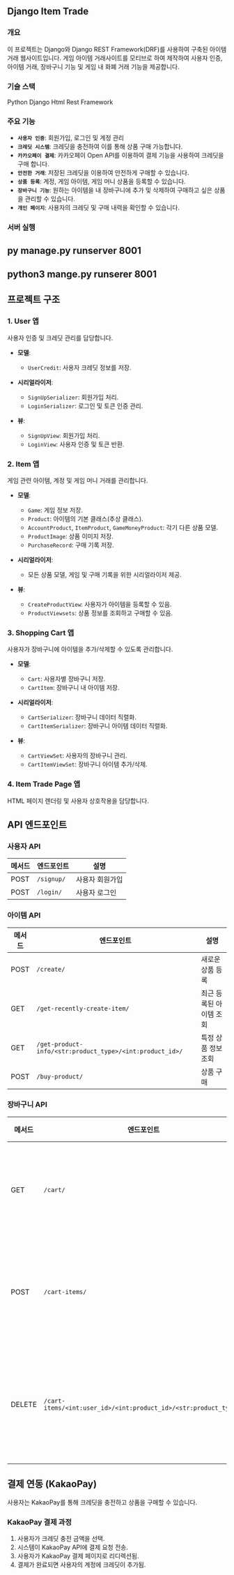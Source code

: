 ## Django Item Trade

### **개요**
이 프로젝트는 Django와 Django REST Framework(DRF)를 사용하여 구축된 아이템 거래 웹사이트입니다. 
게임 아이템 거래사이트를 모티브로 하여 제작하여 사용자 인증, 아이템 거래, 장바구니 기능 및 게임 내 화폐 거래 기능을 제공합니다.

### **기슬 스택**
Python 
Django
Html
Rest Framework

### **주요 기능**
- **`사용자 인증`**: 회원가입, 로그인 및 계정 관리
- **`크레딧 시스템`**: 크레딧을 충전하여 이를 통해 상품 구매 가능합니다.
- **`카카오페이 결제`**: 카카오페이 Open API를 이용하여 결제 기능을 사용하여 크레딧을 구매 합니다.
- **`안전한 거래`**: 저장된 크레딧을 이용하여 안전하게 구매할 수 있습니다.
- **`상품 등록`**: 계정, 게임 아이템, 게임 머니 상품을 등록할 수 있습니다.
- **`장바구니 기능`**: 원하는 아이템을 내 장바구니에 추가 및 삭제하여 구매하고 싶은 상품을 관리할 수 있습니다.
- **`개인 페이지`**: 사용자의 크레딧 및 구매 내력을 확인할 수 있습니다.

### **서버 실행**
## py manage.py runserver 8001
## python3 mange.py runserer 8001

## 프로젝트 구조
### 1. **User 앱**
사용자 인증 및 크레딧 관리를 담당합니다.

- **모델**:
  - `UserCredit`: 사용자 크레딧 정보를 저장.

- **시리얼라이저**:
  - `SignUpSerializer`: 회원가입 처리.
  - `LoginSerializer`: 로그인 및 토큰 인증 관리.

- **뷰**:
  - `SignUpView`: 회원가입 처리.
  - `LoginView`: 사용자 인증 및 토큰 반환.

### 2. **Item 앱**
게임 관련 아이템, 계정 및 게임 머니 거래를 관리합니다.

- **모델**:
  - `Game`: 게임 정보 저장.
  - `Product`: 아이템의 기본 클래스(추상 클래스).
  - `AccountProduct`, `ItemProduct`, `GameMoneyProduct`: 각기 다른 상품 모델.
  - `ProductImage`: 상품 이미지 저장.
  - `PurchaseRecord`: 구매 기록 저장.

- **시리얼라이저**:
  - 모든 상품 모델, 게임 및 구매 기록을 위한 시리얼라이저 제공.

- **뷰**:
  - `CreateProductView`: 사용자가 아이템을 등록할 수 있음.
  - `ProductViewsets`: 상품 정보를 조회하고 구매할 수 있음.

### 3. **Shopping Cart 앱**
사용자가 장바구니에 아이템을 추가/삭제할 수 있도록 관리합니다.

- **모델**:
  - `Cart`: 사용자별 장바구니 저장.
  - `CartItem`: 장바구니 내 아이템 저장.

- **시리얼라이저**:
  - `CartSerializer`: 장바구니 데이터 직렬화.
  - `CartItemSerializer`: 장바구니 아이템 데이터 직렬화.

- **뷰**:
  - `CartViewSet`: 사용자의 장바구니 관리.
  - `CartItemViewSet`: 장바구니 아이템 추가/삭제.

### 4. **Item Trade Page 앱**
HTML 페이지 렌더링 및 사용자 상호작용을 담당합니다.


## API 엔드포인트

### **사용자 API**
| 메서드 | 엔드포인트 | 설명 |
|--------|---------|-------------|
| POST | `/signup/` | 사용자 회원가입 |
| POST | `/login/` | 사용자 로그인 |

### **아이템 API**
| 메서드 | 엔드포인트 | 설명 |
|--------|---------|-------------|
| POST | `/create/` | 새로운 상품 등록 |
| GET | `/get-recently-create-item/` | 최근 등록된 아이템 조회 |
| GET | `/get-product-info/<str:product_type>/<int:product_id>/` | 특정 상품 정보 조회 |
| POST | `/buy-product/` | 상품 구매 |

### **장바구니 API**
| 메서드 | 엔드포인트 | 설명 |
|--------|---------|-------------|
| GET | `/cart/` | 사용자 장바구니 조회 |
| POST | `/cart-items/` | 장바구니에 아이템 추가 |
| DELETE | `/cart-items/<int:user_id>/<int:product_id>/<str:product_type>/` | 장바구니에서 아이템 삭제 |

## 결제 연동 (KakaoPay)
사용자는 KakaoPay를 통해 크레딧을 충전하고 상품을 구매할 수 있습니다.

### KakaoPay 결제 과정
1. 사용자가 크레딧 충전 금액을 선택.
2. 시스템이 KakaoPay API에 결제 요청 전송.
3. 사용자가 KakaoPay 결제 페이지로 리디렉션됨.
4. 결제가 완료되면 사용자의 계정에 크레딧이 추가됨.



